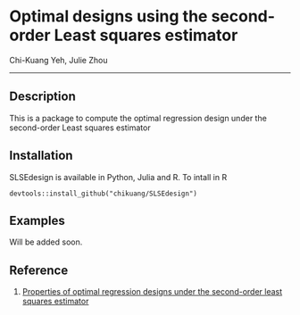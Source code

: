 # Optimal designs using the second-order Least squares estimator 

Chi-Kuang Yeh, Julie Zhou

---

## Description

This is a package to compute the optimal regression design under the second-order Least squares estimator 

## Installation

SLSEdesign is available in Python, Julia and R. To intall in R

`devtools::install_github("chikuang/SLSEdesign")`

## Examples

Will be added soon.

## Reference 

1. [Properties of optimal regression designs under the second-order least squares estimator](https://link.springer.com/article/10.1007/s00362-018-01076-6)

